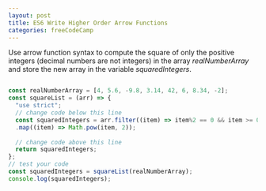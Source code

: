 ```yaml
---
layout: post
title: ES6 Write Higher Order Arrow Functions
categories: freeCodeCamp
---
```


Use arrow function syntax to compute the square of only the positive integers (decimal numbers are not integers) in the array *realNumberArray* and store the new array in the variable *squaredIntegers*.

```javascript

const realNumberArray = [4, 5.6, -9.8, 3.14, 42, 6, 8.34, -2];
const squareList = (arr) => {
  "use strict";
  // change code below this line
  const squaredIntegers = arr.filter((item) => item%2 == 0 && item >= 0)
  .map((item) => Math.pow(item, 2));
  
  // change code above this line
  return squaredIntegers;
};
// test your code
const squaredIntegers = squareList(realNumberArray);
console.log(squaredIntegers);

```
